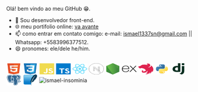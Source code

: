 Olá! bem vindo ao meu GitHub 😁.

- 🔭 Sou desenvolvedor front-end.
- 🌐 meu portifolio online: [va avante](www.vaavante.com.br)
- 📫 como entrar em contato comigo: e-mail: ismael1337sn@gmail.com || Whatsapp: +5583996377512.
- 😄 pronomes: ele/dele he/him.


<!-- ![ismaelSS's GitHub stats](https://github-readme-stats.vercel.app/api?username=ismaelSS&show_icons=true&theme=radical)
## -->

<div style="display: inline_block"><br>
  <img align="center" alt="ismael-HTML" height="30" width="40" src="https://raw.githubusercontent.com/devicons/devicon/master/icons/html5/html5-original.svg">
  <img align="center" alt="ismael-CSS" height="30" width="40" src="https://raw.githubusercontent.com/devicons/devicon/master/icons/css3/css3-original.svg">
  <img align="center" alt="ismael-Js" height="30" width="40" src="https://raw.githubusercontent.com/devicons/devicon/master/icons/javascript/javascript-plain.svg">
  <img align="center" alt="ismael-Ts" height="30" width="40" src="https://raw.githubusercontent.com/devicons/devicon/master/icons/typescript/typescript-plain.svg">
  <img align="center" alt="ismael-React" height="30" width="40" src="https://raw.githubusercontent.com/devicons/devicon/master/icons/react/react-original.svg">
  <img align="center" alt="ismael-Next js" height="30" width="40" src="https://github.com/devicons/devicon/blob/master/icons/nextjs/nextjs-line.svg">
  <img align="center" alt="ismael-node js" height="30" width="40" src="https://github.com/devicons/devicon/blob/master/icons/nodejs/nodejs-original.svg">
  <img align="center" alt="ismael-express js" height="30" width="40" src="https://github.com/devicons/devicon/blob/master/icons/express/express-original.svg">
  <img align="center"  alt="ismael-Nest js" height="30" width="40" src="https://github.com/devicons/devicon/blob/master/icons/nestjs/nestjs-plain.svg">
  <img align="center" alt="ismael-Python" height="30" width="40" src="https://raw.githubusercontent.com/devicons/devicon/master/icons/python/python-original.svg">
  <img align="center" alt="ismael-django" height="30" width="40" src="https://github.com/devicons/devicon/blob/master/icons/django/django-plain.svg">
  <img align="center" alt="ismael-postegres" height="30" width="40" src="https://github.com/devicons/devicon/blob/master/icons/postgresql/postgresql-plain.svg">
  <img align="center" alt="ismael-sq lite" height="30" width="40" src="https://github.com/devicons/devicon/blob/master/icons/sqlite/sqlite-original.svg">
  <img align="center" alt="ismael-insominia" height="30" width="40" src="https://www.svgrepo.com/show/353904/insomnia.svg"> 
</div>

##
<!-- ![Snake animation](https://github.com/ismaelSS/ismaelSS/blob/output/github-contribution-grid-snake.svg) -->
